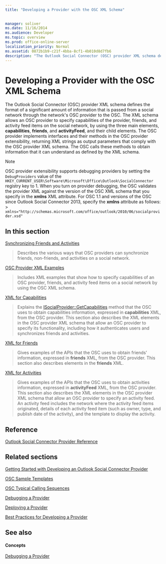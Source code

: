 ```yaml
---
title: "Developing a Provider with the OSC XML Schema"
 
 
manager: soliver
ms.date: 11/16/2014
ms.audience: Developer
ms.topic: overview
ms.prod: office-online-server
localization_priority: Normal
ms.assetid: 0872b1b9-c21f-4bba-8cf1-4b010d8d7fb6
description: "The Outlook Social Connector (OSC) provider XML schema defines the format of a significant amount of information that is passed from a social network through the network's OSC provider to the OSC. The XML schema allows an OSC provider to specify capabilities of the provider, friends, and activity feed items on the social network, by using the three main elements, capabilities, friends, and activityFeed, and their child elements. The OSC provider implements interfaces and their methods in the OSC provider extensibility, returning XML strings as output parameters that comply with the OSC provider XML schema. The OSC calls these methods to obtain information that it can understand as defined by the XML schema."
---
```


# Developing a Provider with the OSC XML Schema

The Outlook Social Connector (OSC) provider XML schema defines the format of a significant amount of information that is passed from a social network through the network's OSC provider to the OSC. The XML schema allows an OSC provider to specify capabilities of the provider, friends, and activity feed items on the social network, by using the three main elements, **capabilities**, **friends**, and **activityFeed**, and their child elements. The OSC provider implements interfaces and their methods in the OSC provider extensibility, returning XML strings as output parameters that comply with the OSC provider XML schema. The OSC calls these methods to obtain information that it can understand as defined by the XML schema.
  
> [!NOTE]
> OSC provider extensibility supports debugging providers by setting the  `DebugProviders` value of the  `HKEY_CURRENT_USER\Software\Microsoft\Office\Outlook\SocialConnector` registry key to 1. When you turn on provider debugging, the OSC validates the provider XML against the version of the OSC XML schema that you specify in the **xmlns** XML attribute. For OSC 1.1 and versions of the OSC since Outlook Social Connector 2013, specify the **xmlns** attribute as follows: >  `xmlns="http://schemas.microsoft.com/office/outlook/2010/06/socialprovider.xsd"`
  
## In this section

[Synchronizing Friends and Activities](synchronizing-friends-and-activities.md)
  
> Describes the various ways that OSC providers can synchronize friends, non-friends, and activities on a social network. 
    
[OSC Provider XML Examples](osc-provider-xml-examples.md)
  
> Includes XML examples that show how to specify capabilities of an OSC provider, friends, and activity feed items on a social network by using the OSC XML schema.
    
[XML for Capabilities](xml-for-capabilities.md)
  
> Explains the [ISocialProvider::GetCapabilities](isocialprovider-getcapabilities.md) method that the OSC uses to obtain capabilities information, expressed in **capabilities** XML, from the OSC provider. This section also describes the XML elements in the OSC provider XML schema that allow an OSC provider to specify its functionality, including how it authenticates users and synchronizes friends and activities. 
    
[XML for Friends](xml-for-friends.md)
  
> Gives examples of the APIs that the OSC uses to obtain friends' information, expressed in **friends** XML, from the OSC provider. This section also describes elements in the **friends** XML. 
    
[XML for Activities](xml-for-activities.md)
  
> Gives examples of the APIs that the OSC uses to obtain activities information, expressed in **activityFeed** XML, from the OSC provider. This section also describes the XML elements in the OSC provider XML schema that allow an OSC provider to specify an activity feed. An activity feed includes the network where the activity feed items originated, details of each activity feed item (such as owner, type, and publish date of the activity), and the template to display the activity. 
    
## Reference

[Outlook Social Connector Provider Reference](outlook-social-connector-provider-reference-0.md)
  
## Related sections

[Getting Started with Developing an Outlook Social Connector Provider](getting-started-with-developing-an-outlook-social-connector-provider.md)
  
[OSC Sample Templates](osc-sample-templates.md)
  
[OSC Typical Calling Sequences](osc-typical-calling-sequences.md)
  
[Debugging a Provider](debugging-a-provider.md)
  
[Deploying a Provider](deploying-a-provider.md)
  
[Best Practices for Developing a Provider](best-practices-for-developing-a-provider.md)
  
## See also

#### Concepts

[Debugging a Provider](debugging-a-provider.md)

